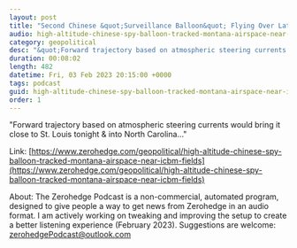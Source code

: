 ```yaml
---
layout: post
title: "Second Chinese &quot;Surveillance Balloon&quot; Flying Over Latin America"
audio: high-altitude-chinese-spy-balloon-tracked-montana-airspace-near-icbm-fields-0
category: geopolitical
desc: "&quot;Forward trajectory based on atmospheric steering currents would bring it close to St. Louis tonight &amp; into North Carolina...&quot;"
duration: 00:08:02
length: 482
datetime: Fri, 03 Feb 2023 20:15:00 +0000
tags: podcast
guid: high-altitude-chinese-spy-balloon-tracked-montana-airspace-near-icbm-fields-0
order: 1
---
```

&quot;Forward trajectory based on atmospheric steering currents would bring it close to St. Louis tonight &amp; into North Carolina...&quot;

Link: [https://www.zerohedge.com/geopolitical/high-altitude-chinese-spy-balloon-tracked-montana-airspace-near-icbm-fields](https://www.zerohedge.com/geopolitical/high-altitude-chinese-spy-balloon-tracked-montana-airspace-near-icbm-fields)

About: The Zerohedge Podcast is a non-commercial, automated program, designed to give people a way to get news from Zerohedge in an audio format.  I am actively working on tweaking and improving the setup to create a better listening experience (February 2023).  Suggestions are welcome: [zerohedgePodcast@outlook.com](mailto:zerohedgePodcast@outlook.com)